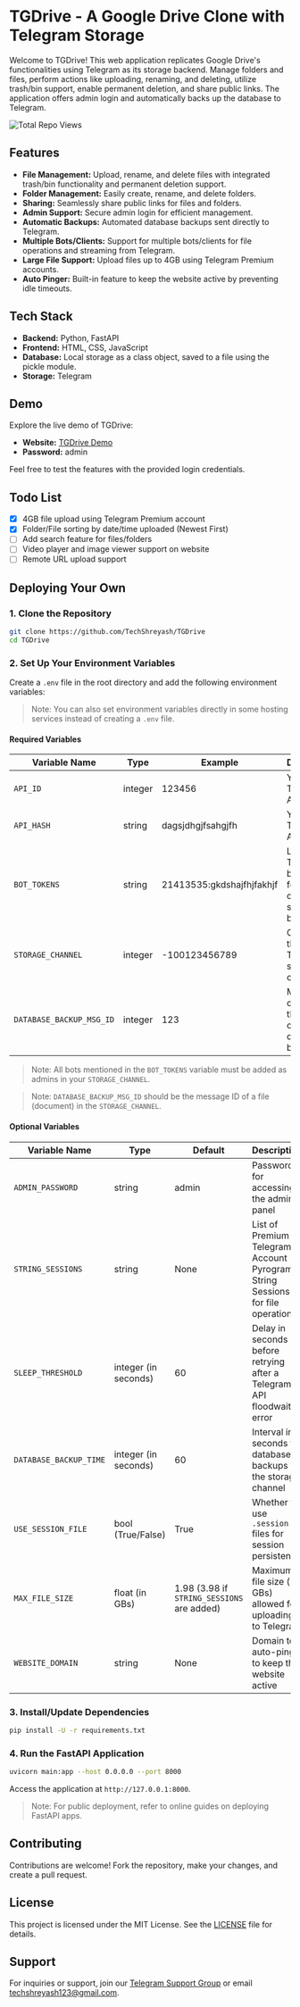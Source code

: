 # TGDrive - A Google Drive Clone with Telegram Storage

Welcome to TGDrive! This web application replicates Google Drive's functionalities using Telegram as its storage backend. Manage folders and files, perform actions like uploading, renaming, and deleting, utilize trash/bin support, enable permanent deletion, and share public links. The application offers admin login and automatically backs up the database to Telegram.

![Total Repo Views](https://stats.techzbots.co/api/views_badge?page=https%3A%2F%2Fgithub.com%2FTechShreyash%2FTGDrive&color1=394066&color2=fd3201&label=Total%20Repo%20Views&counter_type=1)

## Features

- **File Management:** Upload, rename, and delete files with integrated trash/bin functionality and permanent deletion support.
- **Folder Management:** Easily create, rename, and delete folders.
- **Sharing:** Seamlessly share public links for files and folders.
- **Admin Support:** Secure admin login for efficient management.
- **Automatic Backups:** Automated database backups sent directly to Telegram.
- **Multiple Bots/Clients:** Support for multiple bots/clients for file operations and streaming from Telegram.
- **Large File Support:** Upload files up to 4GB using Telegram Premium accounts.
- **Auto Pinger:** Built-in feature to keep the website active by preventing idle timeouts.

## Tech Stack

- **Backend:** Python, FastAPI
- **Frontend:** HTML, CSS, JavaScript
- **Database:** Local storage as a class object, saved to a file using the pickle module.
- **Storage:** Telegram

## Demo

Explore the live demo of TGDrive:

- **Website:** [TGDrive Demo](https://tgdrive.techzbots.co)
- **Password:** admin

Feel free to test the features with the provided login credentials.

## Todo List

- [x] 4GB file upload using Telegram Premium account
- [x] Folder/File sorting by date/time uploaded (Newest First)
- [ ] Add search feature for files/folders
- [ ] Video player and image viewer support on website
- [ ] Remote URL upload support

## Deploying Your Own

### 1. Clone the Repository

```bash
git clone https://github.com/TechShreyash/TGDrive
cd TGDrive
```

### 2. Set Up Your Environment Variables

Create a `.env` file in the root directory and add the following environment variables:

> Note: You can also set environment variables directly in some hosting services instead of creating a `.env` file.

#### Required Variables

| Variable Name            | Type    | Example                   | Description                                                                                |
| ------------------------ | ------- | ------------------------- | ------------------------------------------------------------------------------------------ |
| `API_ID`                 | integer | 123456                    | Your Telegram API ID                                                                       |
| `API_HASH`               | string  | dagsjdhgjfsahgjfh         | Your Telegram API Hash                                                                     |
| `BOT_TOKENS`             | string  | 21413535:gkdshajfhjfakhjf | List of Telegram bot tokens for file operations, separated by commas                       |
| `STORAGE_CHANNEL`        | integer | -100123456789             | Chat ID of the Telegram storage channel                                                    |
| `DATABASE_BACKUP_MSG_ID` | integer | 123                       | Message ID of a file in the storage channel for database backups                           |

> Note: All bots mentioned in the `BOT_TOKENS` variable must be added as admins in your `STORAGE_CHANNEL`.

> Note: `DATABASE_BACKUP_MSG_ID` should be the message ID of a file (document) in the `STORAGE_CHANNEL`.

#### Optional Variables

| Variable Name          | Type                 | Default                                    | Description                                                                                        |
| ---------------------- | -------------------- | ------------------------------------------ | -------------------------------------------------------------------------------------------------- |
| `ADMIN_PASSWORD`       | string               | admin                                      | Password for accessing the admin panel                                                             |
| `STRING_SESSIONS`      | string               | None                                       | List of Premium Telegram Account Pyrogram String Sessions for file operations                      |
| `SLEEP_THRESHOLD`      | integer (in seconds) | 60                                         | Delay in seconds before retrying after a Telegram API floodwait error                               |
| `DATABASE_BACKUP_TIME` | integer (in seconds) | 60                                         | Interval in seconds for database backups to the storage channel                                     |
| `USE_SESSION_FILE`     | bool (True/False)    | True                                       | Whether to use `.session` files for session persistence                                            |
| `MAX_FILE_SIZE`        | float (in GBs)       | 1.98 (3.98 if `STRING_SESSIONS` are added) | Maximum file size (in GBs) allowed for uploading to Telegram                                       |
| `WEBSITE_DOMAIN`       | string               | None                                       | Domain to auto-ping to keep the website active                                                     |

### 3. Install/Update Dependencies

```bash
pip install -U -r requirements.txt
```

### 4. Run the FastAPI Application

```bash
uvicorn main:app --host 0.0.0.0 --port 8000
```

Access the application at `http://127.0.0.1:8000`.

> Note: For public deployment, refer to online guides on deploying FastAPI apps.

## Contributing

Contributions are welcome! Fork the repository, make your changes, and create a pull request.

## License

This project is licensed under the MIT License. See the [LICENSE](LICENSE) file for details.

## Support

For inquiries or support, join our [Telegram Support Group](https://telegram.me/TechZBots_Support) or email [techshreyash123@gmail.com](mailto:techshreyash123@gmail.com).